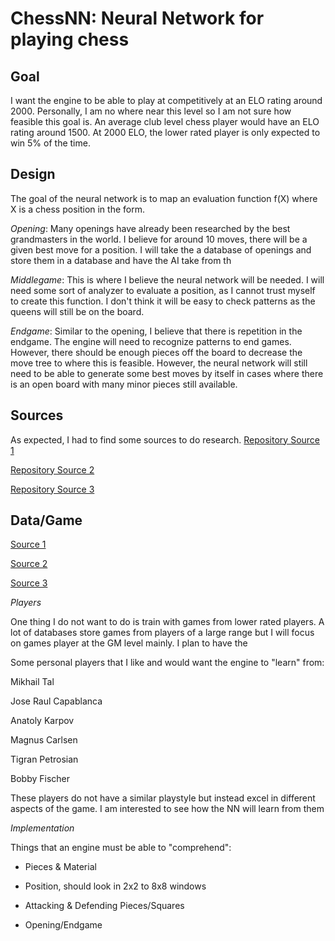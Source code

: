 # ChessNN: Neural Network for playing chess

## Goal

I want the engine to be able to play at competitively at an ELO rating around 2000. Personally, I am no where near this level so I am not sure how feasible this goal is. An average club level chess player would have an ELO rating around 1500. At 2000 ELO, the lower rated player is only expected to win 5% of the time.

## Design

The goal of the neural network is to map an evaluation function f(X) where X is a chess position in the form.

<em>Opening</em>: Many openings have already been researched by the best grandmasters in the world. I believe for around 10 moves, there will be a given best move for a position. I will take the a database of openings and store them in a database and have the AI take from th

<em>Middlegame</em>: This is where I believe the neural network will be needed. I will need some sort of analyzer to evaluate a position, as I cannot trust myself to create this function. I don't think it will be easy to check patterns as the queens will still be on the board.

<em>Endgame</em>: Similar to the opening, I believe that there is repetition in the endgame. The engine will need to recognize patterns to end games. However, there should be enough pieces off the board to decrease the move tree to where this is feasible. However, the neural network will still need to be able to generate some best moves by itself in cases where there is an open board with many minor pieces still available.

## Sources

As expected, I had to find some sources to do research.
[Repository Source 1](https://github.com/lorenzenv/Neural-Network-Chess-Engine)

[Repository Source 2](https://github.com/pbaer/neural-chess)

[Repository Source 3](https://github.com/undera/chess-engine-nn)

## Data/Game

[Source 1](https://www.pgnmentor.com/files.html#openings)

[Source 2](http://caissabase.co.uk)

[Source 3](https://database.lichess.org/#standard_games)

<em> Players </em>

One thing I do not want to do is train with games from lower rated players. A lot of databases store games from players of a large range but I will focus on games player at the GM level mainly. I plan to have the

Some personal players that I like and would want the engine to "learn" from:

Mikhail Tal

Jose Raul Capablanca

Anatoly Karpov

Magnus Carlsen

Tigran Petrosian

Bobby Fischer

These players do not have a similar playstyle but instead excel in different aspects of the game. I am interested to see how the NN will learn from them

<em> Implementation </em>

Things that an engine must be able to "comprehend":

- Pieces & Material

- Position, should look in 2x2 to 8x8 windows

- Attacking & Defending Pieces/Squares

- Opening/Endgame
